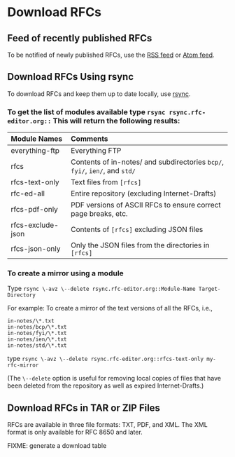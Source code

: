 # Download RFCs

## Feed of recently published RFCs

To be notified of newly published RFCs, use the [RSS feed](/rfcrss.xml) or [Atom feed](/rfcatom.xml).

## Download RFCs Using rsync

To download RFCs and keep them up to date locally, use [rsync](https://rsync.samba.org).

### To get the list of modules available type `rsync rsync.rfc-editor.org::` This will return the following results:

| Module Names      | Comments                                                                    |
| :---------------- | :-------------------------------------------------------------------------- |
| everything-ftp    | Everything FTP                                                              |
| rfcs              | Contents of in-notes/ and subdirectories `bcp/`, `fyi/`, `ien/`, and `std/` |
| rfcs-text-only    | Text files from `[rfcs]`                                                    |
| rfc-ed-all        | Entire repository (excluding Internet-Drafts)                               |
| rfcs-pdf-only     | PDF versions of ASCII RFCs to ensure correct page breaks, etc.              |
| rfcs-exclude-json | Contents of `[rfcs]` excluding JSON files                                   |
| rfcs-json-only    | Only the JSON files from the directories in `[rfcs]`                        |

### To create a mirror using a module

Type `rsync \-avz \--delete rsync.rfc-editor.org::Module-Name Target-Directory`

For example: To create a mirror of the text versions of all the RFCs, i.e.,

```
in-notes/\*.txt
in-notes/bcp/\*.txt
in-notes/fyi/\*.txt
in-notes/ien/\*.txt
in-notes/std/\*.txt
```

type `rsync \-avz \--delete rsync.rfc-editor.org::rfcs-text-only my-rfc-mirror`

(The `\--delete` option is useful for removing local copies of files that have been deleted from the repository as well as expired Internet-Drafts.)

## Download RFCs in TAR or ZIP Files

RFCs are available in three file formats: TXT, PDF, and XML. The XML format is only available for RFC 8650 and later.

FIXME: generate a download table
